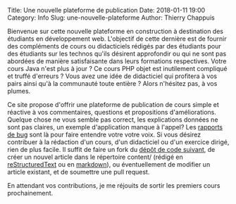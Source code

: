 Title: Une nouvelle plateforme de publication
Date: 2018-01-11 19:00
Category: Info
Slug: une-nouvelle-plateforme
Author: Thierry Chappuis

Bienvenue sur cette nouvelle plateforme en construction à destination des étudiants en développement web.
L'objectif de cette dernière est de fournir des compléments 
de cours ou didacticiels rédigés par des étudiants pour des étudiants 
sur les technos qu'ils désirent approfondir ou qui ne sont pas abordées de manière
satisfaisante dans leurs formations respectives. Votre cours Java n'est plus à jour ? Ce cours
PHP objet est inutilement compliqué et truffé d'erreurs ? Vous avez une idée de didacticiel
qui profitera à vos pairs ainsi qu'à la communauté toute entière ? Alors n'hésitez pas, à vos plumes.

Ce site propose d'offrir une plateforme de publication de cours simple et réactive à vos
commentaires, questions et propositions d'améliorations. Quelque chose ne vous semble pas correct,
les explications données ne sont pas claires, un exemple d'application manque à l'appel?
Les [rapports de bug](https://github.com/openclassmates/openclassmates/issues) sont là pour
faire entendre votre votre voix.
Si vous désirez contribuer à la rédaction d'un cours, d'un didacticiel ou d'un exercice dirigé, rien de plus facile. 
Il suffit de faire un fork du [dépôt de code suivant](https://github.com/openclassmates/openclassmates),
de créer un nouvel article dans le répertoire content/ (rédigé en [reStructuredText](http://www.sphinx-doc.org/en/stable/rest.html) ou en [markdown](https://learn.getgrav.org/content/markdown)), ou éventuellement
de modifier un article existant, et de soumettre une pull request. 

En attendant vos contributions, je me réjouits de sortir les premiers cours prochainement.
